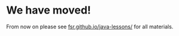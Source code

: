 # We have moved!

From now on please see [fsr.github.io/java-lessons/](http://fsr.github.io/java-lessons/) for all materials.
